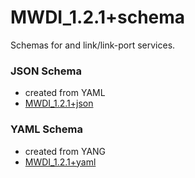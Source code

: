 # MWDI_1.2.1+schema  
Schemas for and link/link-port services.  

### JSON Schema  
- created from YAML  
- [MWDI_1.2.1+json](./MWDI_1.2.1+json.json)  

### YAML Schema  
- created from YANG  
- [MWDI_1.2.1+yaml](./MWDI_1.2.1+yaml.yaml)  


